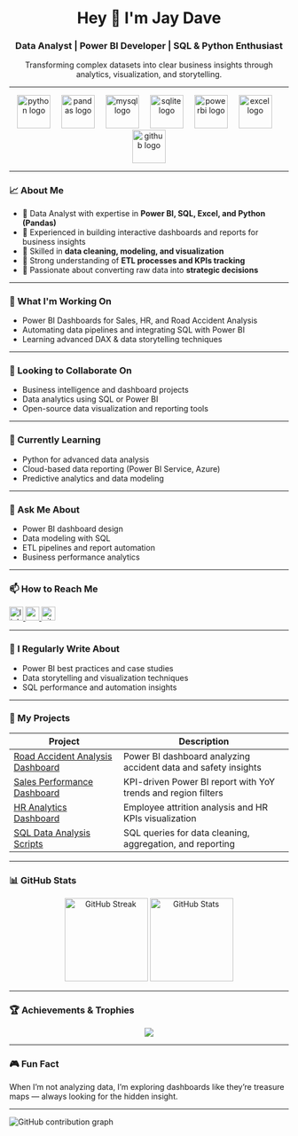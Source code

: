 <h1 align="center">Hey 👋 I'm Jay Dave</h1>

<h3 align="center">Data Analyst | Power BI Developer | SQL & Python Enthusiast</h3>

<p align="center">
Transforming complex datasets into clear business insights through analytics, visualization, and storytelling.
</p>

---

<div align="center">
  <img src="https://skillicons.dev/icons?i=python" height="60" alt="python logo" />
  <img width="12" />
  <img src="https://cdn.jsdelivr.net/gh/devicons/devicon/icons/pandas/pandas-original.svg" height="60" alt="pandas logo" />
  <img width="12" />
  <img src="https://cdn.jsdelivr.net/gh/devicons/devicon/icons/mysql/mysql-original.svg" height="60" alt="mysql logo" />
  <img width="12" />
  <img src="https://cdn.jsdelivr.net/gh/devicons/devicon/icons/sqlite/sqlite-original.svg" height="60" alt="sqlite logo" />
  <img width="12" />
  <img src="https://cdn.jsdelivr.net/gh/devicons/devicon/icons/powerbi/powerbi-original.svg" height="60" alt="powerbi logo" />
  <img width="12" />
  <img src="https://cdn.jsdelivr.net/gh/devicons/devicon/icons/excel/excel-original.svg" height="60" alt="excel logo" />
  <img width="12" />
  <img src="https://skillicons.dev/icons?i=github" height="60" alt="github logo" />
</div>

---

### 📈 About Me  

- 🔹 Data Analyst with expertise in **Power BI, SQL, Excel, and Python (Pandas)**  
- 🔹 Experienced in building interactive dashboards and reports for business insights  
- 🔹 Skilled in **data cleaning, modeling, and visualization**  
- 🔹 Strong understanding of **ETL processes and KPIs tracking**  
- 🔹 Passionate about converting raw data into **strategic decisions**  

---

### 💼 What I'm Working On  

- Power BI Dashboards for Sales, HR, and Road Accident Analysis  
- Automating data pipelines and integrating SQL with Power BI  
- Learning advanced DAX & data storytelling techniques  

---

### 🤝 Looking to Collaborate On  

- Business intelligence and dashboard projects  
- Data analytics using SQL or Power BI  
- Open-source data visualization and reporting tools  

---

### 🧠 Currently Learning  

- Python for advanced data analysis  
- Cloud-based data reporting (Power BI Service, Azure)  
- Predictive analytics and data modeling  

---

### 💬 Ask Me About  

- Power BI dashboard design  
- Data modeling with SQL  
- ETL pipelines and report automation  
- Business performance analytics  

---

### 📫 How to Reach Me  

<p align="left">
  <a href="https://www.linkedin.com/in/axardave/" target="_blank">
    <img src="https://img.shields.io/static/v1?message=LinkedIn&logo=linkedin&label=&color=0077B5&logoColor=white&labelColor=&style=for-the-badge" height="25" alt="linkedin logo" />
  </a>
  <a href="mailto:your.email@example.com" target="_blank">
    <img src="https://img.shields.io/static/v1?message=Gmail&logo=gmail&label=&color=D14836&logoColor=white&labelColor=&style=for-the-badge" height="25" alt="gmail logo" />
  </a>
  <a href="https://github.com/jaydave009" target="_blank">
    <img src="https://img.shields.io/static/v1?message=GitHub&logo=github&label=&color=181717&logoColor=white&labelColor=&style=for-the-badge" height="25" alt="github logo" />
  </a>
</p>

---

### 🧾 I Regularly Write About  

- Power BI best practices and case studies  
- Data storytelling and visualization techniques  
- SQL performance and automation insights  

---

### 💼 My Projects  

| Project | Description |
|----------|-------------|
| [Road Accident Analysis Dashboard](https://github.com/jaydave009/Road-Accident-Analysis-Dashboard) | Power BI dashboard analyzing accident data and safety insights |
| [Sales Performance Dashboard](#) | KPI-driven Power BI report with YoY trends and region filters |
| [HR Analytics Dashboard](#) | Employee attrition analysis and HR KPIs visualization |
| [SQL Data Analysis Scripts](#) | SQL queries for data cleaning, aggregation, and reporting |

---

### 📊 GitHub Stats  

<div align="center">
  <img src="https://github-readme-streak-stats.herokuapp.com/?user=jaydave009&theme=tokyonight" alt="GitHub Streak" height="150"/>
  <img src="https://github-readme-stats.vercel.app/api?username=jaydave009&show_icons=true&theme=tokyonight" alt="GitHub Stats" height="150"/>
</div>

---

### 🏆 Achievements & Trophies  

<div align="center">
  <img src="https://github-profile-trophy.vercel.app/?username=jaydave009&theme=tokyonight&no-frame=false&no-bg=true&margin-w=8" />
</div>

---

### 🎮 Fun Fact  

When I’m not analyzing data, I’m exploring dashboards like they’re treasure maps — always looking for the hidden insight.

---

<picture>
  <source media="(prefers-color-scheme: dark)" srcset="https://raw.githubusercontent.com/maurodesouza/maurodesouza/output/pacman-contribution-graph-dark.svg">
  <source media="(prefers-color-scheme: light)" srcset="https://raw.githubusercontent.com/maurodesouza/maurodesouza/output/pacman-contribution-graph.svg">
  <img alt="GitHub contribution graph" src="https://raw.githubusercontent.com/maurodesouza/maurodesouza/output/pacman-contribution-graph.svg">
</picture>

